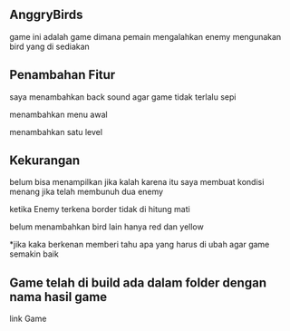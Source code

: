 ## AnggryBirds
game ini adalah game dimana pemain mengalahkan enemy mengunakan bird yang di sediakan
## Penambahan Fitur
saya menambahkan back sound agar game tidak terlalu sepi

menambahkan menu awal

menambahkan satu level
## Kekurangan 
belum bisa menampilkan jika kalah karena itu saya membuat kondisi menang jika telah membunuh dua enemy

ketika Enemy terkena border tidak di hitung mati 

belum menambahkan bird lain hanya red dan yellow

*jika kaka berkenan memberi tahu apa yang harus di ubah agar game semakin baik
## Game telah di build ada dalam folder dengan nama hasil game
link Game 

